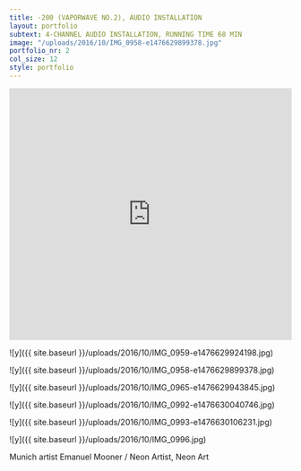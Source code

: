 ```yaml
---
title: -200 (VAPORWAVE NO.2), AUDIO INSTALLATION
layout: portfolio
subtext: 4-CHANNEL AUDIO INSTALLATION, RUNNING TIME 68 MIN
image: "/uploads/2016/10/IMG_0958-e1476629899378.jpg"
portfolio_nr: 2
col_size: 12
style: portfolio
---
```


<iframe width="100%" height="450" scrolling="no" frameborder="no" src="https://w.soundcloud.com/player/?url=https%3A//api.soundcloud.com/tracks/288446253&amp;auto_play=false&amp;hide_related=false&amp;show_comments=true&amp;show_user=true&amp;show_reposts=false&amp;visual=true"></iframe>

![y]({{ site.baseurl }}/uploads/2016/10/IMG_0959-e1476629924198.jpg)

![y]({{ site.baseurl }}/uploads/2016/10/IMG_0958-e1476629899378.jpg)

![y]({{ site.baseurl }}/uploads/2016/10/IMG_0965-e1476629943845.jpg)

![y]({{ site.baseurl }}/uploads/2016/10/IMG_0992-e1476630040746.jpg)

![y]({{ site.baseurl }}/uploads/2016/10/IMG_0993-e1476630106231.jpg)

![y]({{ site.baseurl }}/uploads/2016/10/IMG_0996.jpg)


Munich artist Emanuel Mooner / Neon Artist, Neon Art